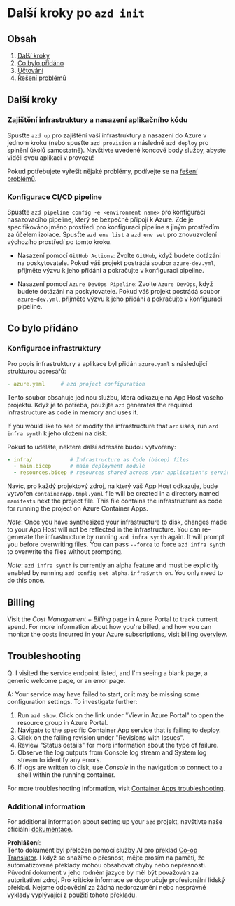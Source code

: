 <!--
CO_OP_TRANSLATOR_METADATA:
{
  "original_hash": "be745fda2aef9ee7ea772119fc6cdcf7",
  "translation_date": "2025-05-17T14:19:55+00:00",
  "source_file": "04-PracticalImplementation/samples/csharp/src/next-steps.md",
  "language_code": "cs"
}
-->
# Další kroky po `azd init`

## Obsah

1. [Další kroky](../../../../../../04-PracticalImplementation/samples/csharp/src)
2. [Co bylo přidáno](../../../../../../04-PracticalImplementation/samples/csharp/src)
3. [Účtování](../../../../../../04-PracticalImplementation/samples/csharp/src)
4. [Řešení problémů](../../../../../../04-PracticalImplementation/samples/csharp/src)

## Další kroky

### Zajištění infrastruktury a nasazení aplikačního kódu

Spusťte `azd up` pro zajištění vaší infrastruktury a nasazení do Azure v jednom kroku (nebo spusťte `azd provision` a následně `azd deploy` pro splnění úkolů samostatně). Navštivte uvedené koncové body služby, abyste viděli svou aplikaci v provozu!

Pokud potřebujete vyřešit nějaké problémy, podívejte se na [řešení problémů](../../../../../../04-PracticalImplementation/samples/csharp/src).

### Konfigurace CI/CD pipeline

Spusťte `azd pipeline config -e <environment name>` pro konfiguraci nasazovacího pipeline, který se bezpečně připojí k Azure. Zde je specifikováno jméno prostředí pro konfiguraci pipeline s jiným prostředím za účelem izolace. Spusťte `azd env list` a `azd env set` pro znovuzvolení výchozího prostředí po tomto kroku.

- Nasazení pomocí `GitHub Actions`: Zvolte `GitHub`, když budete dotázáni na poskytovatele. Pokud váš projekt postrádá soubor `azure-dev.yml`, přijměte výzvu k jeho přidání a pokračujte v konfiguraci pipeline.

- Nasazení pomocí `Azure DevOps Pipeline`: Zvolte `Azure DevOps`, když budete dotázáni na poskytovatele. Pokud váš projekt postrádá soubor `azure-dev.yml`, přijměte výzvu k jeho přidání a pokračujte v konfiguraci pipeline.

## Co bylo přidáno

### Konfigurace infrastruktury

Pro popis infrastruktury a aplikace byl přidán `azure.yaml` s následující strukturou adresářů:

```yaml
- azure.yaml     # azd project configuration
```

Tento soubor obsahuje jedinou službu, která odkazuje na App Host vašeho projektu. Když je to potřeba, použijte `azd` generates the required infrastructure as code in memory and uses it.

If you would like to see or modify the infrastructure that `azd` uses, run `azd infra synth` k jeho uložení na disk.

Pokud to uděláte, některé další adresáře budou vytvořeny:

```yaml
- infra/            # Infrastructure as Code (bicep) files
  - main.bicep      # main deployment module
  - resources.bicep # resources shared across your application's services
```

Navíc, pro každý projektový zdroj, na který váš App Host odkazuje, bude vytvořen `containerApp.tmpl.yaml` file will be created in a directory named `manifests` next the project file. This file contains the infrastructure as code for running the project on Azure Container Apps.

*Note*: Once you have synthesized your infrastructure to disk, changes made to your App Host will not be reflected in the infrastructure. You can re-generate the infrastructure by running `azd infra synth` again. It will prompt you before overwriting files. You can pass `--force` to force `azd infra synth` to overwrite the files without prompting.

*Note*: `azd infra synth` is currently an alpha feature and must be explicitly enabled by running `azd config set alpha.infraSynth on`. You only need to do this once.

## Billing

Visit the *Cost Management + Billing* page in Azure Portal to track current spend. For more information about how you're billed, and how you can monitor the costs incurred in your Azure subscriptions, visit [billing overview](https://learn.microsoft.com/azure/developer/intro/azure-developer-billing).

## Troubleshooting

Q: I visited the service endpoint listed, and I'm seeing a blank page, a generic welcome page, or an error page.

A: Your service may have failed to start, or it may be missing some configuration settings. To investigate further:

1. Run `azd show`. Click on the link under "View in Azure Portal" to open the resource group in Azure Portal.
2. Navigate to the specific Container App service that is failing to deploy.
3. Click on the failing revision under "Revisions with Issues".
4. Review "Status details" for more information about the type of failure.
5. Observe the log outputs from Console log stream and System log stream to identify any errors.
6. If logs are written to disk, use *Console* in the navigation to connect to a shell within the running container.

For more troubleshooting information, visit [Container Apps troubleshooting](https://learn.microsoft.com/azure/container-apps/troubleshooting). 

### Additional information

For additional information about setting up your `azd` projekt, navštivte naše oficiální [dokumentace](https://learn.microsoft.com/azure/developer/azure-developer-cli/make-azd-compatible?pivots=azd-convert).

**Prohlášení**:  
Tento dokument byl přeložen pomocí služby AI pro překlad [Co-op Translator](https://github.com/Azure/co-op-translator). I když se snažíme o přesnost, mějte prosím na paměti, že automatizované překlady mohou obsahovat chyby nebo nepřesnosti. Původní dokument v jeho rodném jazyce by měl být považován za autoritativní zdroj. Pro kritické informace se doporučuje profesionální lidský překlad. Nejsme odpovědní za žádná nedorozumění nebo nesprávné výklady vyplývající z použití tohoto překladu.